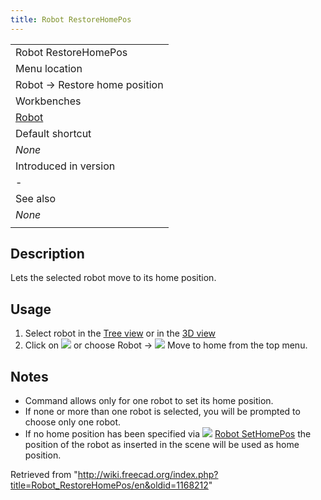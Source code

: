 ```yaml
---
title: Robot RestoreHomePos
---
```


|                                             |
| ------------------------------------------- |
| Robot RestoreHomePos                        |
| Menu location                               |
| Robot → Restore home position               |
| Workbenches                                 |
| [Robot](/Robot_Workbench "Robot Workbench") |
| Default shortcut                            |
| _None_                                      |
| Introduced in version                       |
| -                                           |
| See also                                    |
| _None_                                      |
|                                             |

## Description

Lets the selected robot move to its home position.

## Usage

1. Select robot in the [Tree view](/Tree_view "Tree view") or in the [3D view](/3D_view "3D view")
2. Click on ![](/images/Robot_RestoreHomePos.svg) or choose Robot → ![](/images/Robot_RestoreHomePos.svg) Move to home from the top menu.

## Notes

- Command allows only for one robot to set its home position.
- If none or more than one robot is selected, you will be prompted to choose only one robot.
- If no home position has been specified via ![](/images/Robot_SetHomePos.svg) [Robot SetHomePos](/Robot_SetHomePos "Robot SetHomePos") the position of the robot as inserted in the scene will be used as home position.

Retrieved from "<http://wiki.freecad.org/index.php?title=Robot_RestoreHomePos/en&oldid=1168212>"
